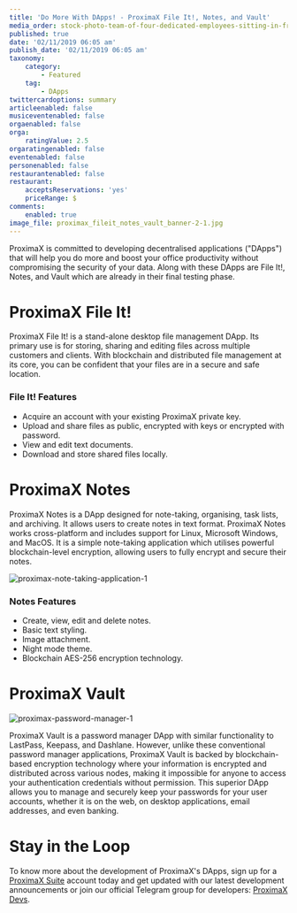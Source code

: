 ```yaml
---
title: 'Do More With DApps! - ProximaX File It!, Notes, and Vault'
media_order: stock-photo-team-of-four-dedicated-employees-sitting-in-front-of-a-laptop-while-working-together-at-an-1018854814.jpg
published: true
date: '02/11/2019 06:05 am'
publish_date: '02/11/2019 06:05 am'
taxonomy:
    category:
        - Featured
    tag:
        - DApps
twittercardoptions: summary
articleenabled: false
musiceventenabled: false
orgaenabled: false
orga:
    ratingValue: 2.5
orgaratingenabled: false
eventenabled: false
personenabled: false
restaurantenabled: false
restaurant:
    acceptsReservations: 'yes'
    priceRange: $
comments:
    enabled: true
image_file: proximax_fileit_notes_vault_banner-2-1.jpg
---
```


ProximaX is committed to developing decentralised applications ("DApps") that will help you do more and boost your office productivity without compromising the security of your data. Along with these DApps are File It!, Notes, and Vault which are already in their final testing phase. 

# ProximaX File It!
ProximaX File It! is a stand-alone desktop file management DApp. Its primary use is for storing, sharing and editing files across multiple customers and clients. With blockchain and distributed file management at its core, you can be confident that your files are in a secure and safe location.



### File It! Features
* Acquire an account with your existing ProximaX private key.
* Upload and share files as public, encrypted with keys or encrypted with password.
* View and edit text documents.
* Download and store shared files locally.

# ProximaX Notes
ProximaX Notes is a DApp designed for note-taking, organising, task lists, and archiving. It allows users to create notes in text format. ProximaX Notes works cross-platform and includes support for Linux, Microsoft Windows, and MacOS. It is a simple note-taking application which utilises powerful blockchain-level encryption, allowing users to fully encrypt and secure their notes.

![proximax-note-taking-application-1](image://proximax-note-taking-application-1.png)
### Notes Features

* Create, view, edit and delete notes.
* Basic text styling.
* Image attachment.
* Night mode theme.
* Blockchain AES-256 encryption technology.
# ProximaX Vault
![proximax-password-manager-1](image://proximax-password-manager-1.png)

ProximaX Vault is a password manager DApp with similar functionality to LastPass, Keepass, and Dashlane. However, unlike these conventional password manager applications, ProximaX Vault is backed by blockchain-based encryption technology where your information is encrypted and distributed across various nodes, making it impossible for anyone to access your authentication credentials without permission. This superior DApp allows you to manage and securely keep your passwords for your user accounts, whether it is on the web, on desktop applications, email addresses, and even banking. 

# Stay in the Loop
To know more about the development of ProximaX's DApps, sign up for a [ProximaX Suite](http://suite.proximax.io) account today and get updated with our latest development announcements or join our official Telegram group for developers: [ProximaX Devs](https://web.telegram.org/#/im?p=@proximax_devs).